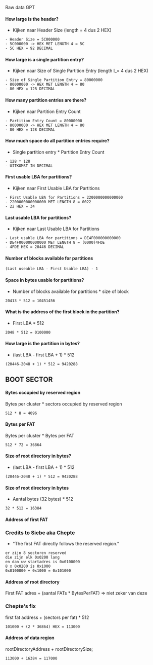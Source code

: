 
Raw data GPT


#### How large is the header?
- Kijken naar Header Size (length = 4 dus 2 HEX)

```
- Header Size = 5C000000
- 5C000000 -> HEX MET LENGTH 4 = 5C
- 5C HEX = 92 DECIMAL 
```

#### How large is a single partition entry?
- Kijken naar Size of Single Partition Entry (length l_= 4 dus 2 HEX)

```
- Size of Single Partition Entry = 80000000
- 80000000 -> HEX MET LENGTH 4 = 80
- 80 HEX = 128 DECIMAL
```

#### How many partition entries are there?
- Kijken naar Partition Entry Count

```
- Partition Entry Count = 80000000
- 80000000 -> HEX MET LENGTH 4 = 80
- 80 HEX = 128 DECIMAL
```

#### How much space do all partition entries require?
- Single partition entry * Partition Entry Count

```
- 128 * 128
- UITKOMST IN DECIMAL
```

#### First usable LBA for partitions?
- Kijken naar First Usable LBA for Partitions

```
- First Usable LBA for Partitions = 2200000000000000
- 2200000000000000 MET LENGTH 8 = 0022
- 22 HEX = 34
```

#### Last usable LBA for partitions?
- Kijken naar Last Usable LBA for Partitions

```
- Last usable LBA for partitions = DE4F000000000000
- DE4F000000000000 MET LENGTH 8 = (0000)4FDE
- 4FDE HEX = 20446 DECIMAL
```

#### Number of blocks available for partitions

```
(Last useable LBA - First Usable LBA) - 1
```

#### Space in bytes usable for partitions?
- Number of blocks available for partitions * size of block

```
20413 * 512 = 10451456
```

#### What is the address of the first block in the partition?
- First LBA * 512

```
2048 * 512 = 0100000
```

#### How large is the partition in bytes?
- (last LBA - first LBA + 1) * 512

```
(20446-2048 + 1) * 512 = 9420288
```

## BOOT SECTOR

#### Bytes occupied by reserved region
Bytes per cluster * sectors occupied by reserved region

```
512 * 8 = 4096
```

#### Bytes per FAT
Bytes per cluster * Bytes per FAT

```
512 * 72 = 36864
```

#### Size of root directory in bytes?
- (last LBA - first LBA + 1) * 512

```
(20446-2048 + 1) * 512 = 9420288
```

#### Size of root directory in bytes
- Aantal bytes (32 bytes) * 512

```
32 * 512 = 16384
```

#### Address of first FAT
### Credits to Siebe aka Chepte 
- "The first FAT directly follows the reserved region."
```
er zijn 8 sectoren reserved
die zijn elk 0x0200 lang
en dan uw startadres is 0x0100000
8 x 0x0200 is 0x1000
0x0100000 + 0x1000 = 0x101000
```

#### Address of root directory
First FAT adres + (aantal FATs * BytesPerFAT) => niet zeker van deze
### Chepte's fix
first fat address + (sectors per fat) * 512

```
101000 + (2 * 36864) HEX = 113000
```

#### Address of data region
rootDirectoryAddress + rootDirectorySize;

```
113000 + 16384 = 117000
```


